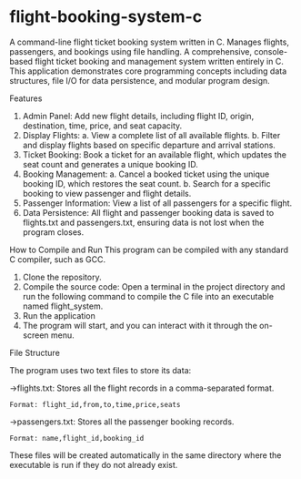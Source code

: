 # flight-booking-system-c
A command-line flight ticket booking system written in C. Manages flights, passengers, and bookings using file handling.
A comprehensive, console-based flight ticket booking and management system written entirely in C. This application demonstrates core programming concepts including data structures, file I/O for data persistence, and modular program design.

Features
1. Admin Panel: Add new flight details, including flight ID, origin, destination, time, price, and seat capacity.
2. Display Flights:
    a. View a complete list of all available flights.
    b. Filter and display flights based on specific departure and arrival stations.
4. Ticket Booking: Book a ticket for an available flight, which updates the seat count and generates a unique booking ID.
5. Booking Management:
    a. Cancel a booked ticket using the unique booking ID, which restores the seat count.
    b. Search for a specific booking to view passenger and flight details.
6. Passenger Information: View a list of all passengers for a specific flight.
7. Data Persistence: All flight and passenger booking data is saved to flights.txt and passengers.txt, ensuring data is not lost when the program closes.


How to Compile and Run
This program can be compiled with any standard C compiler, such as GCC.

1. Clone the repository.
2. Compile the source code: Open a terminal in the project directory and run the following command to compile the C file into an executable named flight_system.
3. Run the application
4. The program will start, and you can interact with it through the on-screen menu.

File Structure

The program uses two text files to store its data:

->flights.txt: Stores all the flight records in a comma-separated format.

    Format: flight_id,from,to,time,price,seats

->passengers.txt: Stores all the passenger booking records.

    Format: name,flight_id,booking_id

These files will be created automatically in the same directory where the executable is run if they do not already exist.
